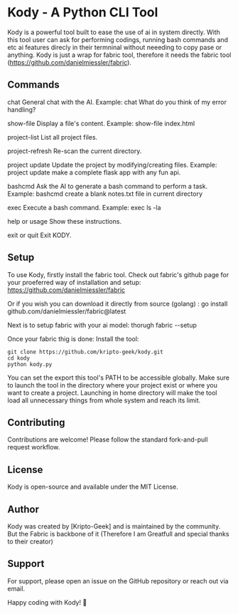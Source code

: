 # Kody - A Python CLI Tool

Kody is a powerful tool built to ease the use of ai in system directly. With this tool user can ask for performing codings, running bash commands and etc ai features direcly in their termninal without neeeding to copy pase or anything.
Kody is just a wrap for fabric tool, therefore it needs the fabric tool (https://github.com/danielmiessler/fabric).

## Commands

  chat <message>
      General chat with the AI.
      Example: chat What do you think of my error handling?

  show-file <filename>
      Display a file's content.
      Example: show-file index.html

  project-list
      List all project files.

  project-refresh
      Re-scan the current directory.

  project update <instruction>
      Update the project by modifying/creating files.
      Example: project update make a complete flask app with any fun api.

  bashcmd <instruction>
      Ask the AI to generate a bash command to perform a task.
      Example: bashcmd create a blank notes.txt file in current directory

  exec <shell command>
      Execute a bash command.
      Example: exec ls -la

  help or usage
      Show these instructions.

  exit or quit
      Exit KODY.

## Setup
To use Kody, firstly install the fabric tool.
Check out fabric's github page for your proeferred way of installation and setup: https://github.com/danielmiessler/fabric

Or if you wish you can download it directly from source (golang) : go install github.com/danielmiessler/fabric@latest

Next is to setup fabric with your ai model: thorugh fabric --setup

Once your fabric thig is done: 
Install the tool:
```
git clone https://github.com/kripto-geek/kody.git
cd kody
python kody.py
```

You can set the export this tool's PATH to be accessible globally. Make sure to launch the tool in the directory where your project exist or where you want to create a project. Launching in home directory will make the tool load all unnecessary things from whole system and reach its limit.

## Contributing
Contributions are welcome! Please follow the standard fork-and-pull request workflow.

## License
Kody is open-source and available under the MIT License.

## Author
Kody was created by [Kripto-Geek] and is maintained by the community.
But the Fabric is backbone of it (Therefore I am Greatfull and special thanks to their creator)

## Support
For support, please open an issue on the GitHub repository or reach out via email.

Happy coding with Kody! 🚀
